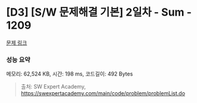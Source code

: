 # [D3] [S/W 문제해결 기본] 2일차 - Sum - 1209 

[문제 링크](https://swexpertacademy.com/main/code/problem/problemDetail.do?contestProbId=AV13_BWKACUCFAYh) 

### 성능 요약

메모리: 62,524 KB, 시간: 198 ms, 코드길이: 492 Bytes



> 출처: SW Expert Academy, https://swexpertacademy.com/main/code/problem/problemList.do